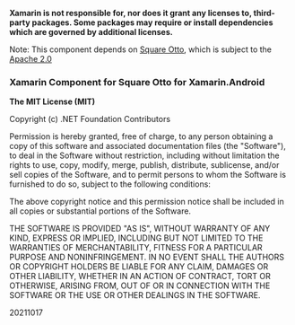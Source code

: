 **Xamarin is not responsible for, nor does it grant any licenses to, third-party packages. Some packages may require or install dependencies which are governed by additional licenses.**

Note: This component depends on [Square Otto](https://github.com/square/otto), which is subject to the [Apache 2.0](https://github.com/square/otto/blob/master/LICENSE.txt)

### Xamarin Component for Square Otto for Xamarin.Android

**The MIT License (MIT)**

Copyright (c) .NET Foundation Contributors

Permission is hereby granted, free of charge, to any person obtaining a copy of this software and associated documentation files (the "Software"), to deal in the Software without restriction, including without limitation the rights to use, copy, modify, merge, publish, distribute, sublicense, and/or sell copies of the Software, and to permit persons to whom the Software is furnished to do so, subject to the following conditions:

The above copyright notice and this permission notice shall be included in all copies or substantial portions of the Software.

THE SOFTWARE IS PROVIDED "AS IS", WITHOUT WARRANTY OF ANY KIND, EXPRESS OR IMPLIED, INCLUDING BUT NOT LIMITED TO THE WARRANTIES OF MERCHANTABILITY, FITNESS FOR A PARTICULAR PURPOSE AND NONINFRINGEMENT. IN NO EVENT SHALL THE AUTHORS OR COPYRIGHT HOLDERS BE LIABLE FOR ANY CLAIM, DAMAGES OR OTHER LIABILITY, WHETHER IN AN ACTION OF CONTRACT, TORT OR OTHERWISE, ARISING FROM, OUT OF OR IN CONNECTION WITH THE SOFTWARE OR THE USE OR OTHER DEALINGS IN THE SOFTWARE.

20211017
